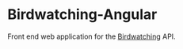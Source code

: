 # Birdwatching-Angular

Front end web application for the [Birdwatching](https://github.com/lisandrofernandez/birdwatching)
API.
